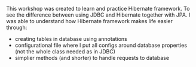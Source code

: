This workshop was created to learn and practice Hibernate framework. To see the difference between using JDBC and Hibernate together with JPA. I was able to understand how Hibernate framework makes life easier through:
- creating tables in database using annotations
- configurational file where I put all configs around database properties (not the whole class needed as in JDBC)
- simplier methods (and shorter) to handle requests to database 
